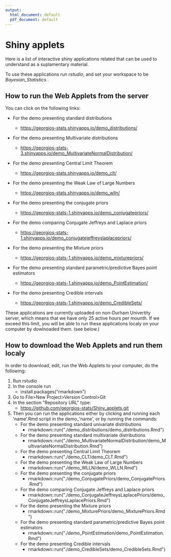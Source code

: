 ```yaml
---
output:
  html_document: default
  pdf_document: default
---
```

# Shiny applets

Here is a list of interactive shiny applications related that can be used to understand as a suplamentary material. 

To use these applications run *rstudio*, and set your workspace to be *Bayesian_Statistics* .

## How to run the Web Applets from the server 

You can click on the following links:  


+ For the demo presenting standard distributions  
  * <https://georgios-stats.shinyapps.io/demo_distributions/>    
      
+ For the demo presenting Multivariate distributions
  * <https://georgios-stats-3.shinyapps.io/demo_MultivariateNormalDistribution/> 
      
+ For the demo presenting Central Limit Theorem  

  * <https://georgios-stats.shinyapps.io/demo_clt/>  
      
+ For the demo presenting the Weak Law of Large Numbers  

  * <https://georgios-stats.shinyapps.io/demo_wlln/>  
      
+ For the demo presenting the conjugate priors  

  * <https://georgios-stats-1.shinyapps.io/demo_conjugatepriors/>  
      
+ For the demo comparing Conjugate Jeffreys and Laplace priors  

  * <https://georgios-stats-1.shinyapps.io/demo_conjugatejeffreyslaplacepriors/>  
      
+ For the demo presenting the Mixture priors  

  * <https://georgios-stats-1.shinyapps.io/demo_mixturepriors/>  
      
+ For the demo presenting standard parametric/predictive Bayes point estimators  

  * <https://georgios-stats-1.shinyapps.io/demo_PointEstimation/>   
      
+ For the demo presenting Credible intervals   

  * <https://georgios-stats-1.shinyapps.io/demo_CredibleSets/> 

These applications are currently uploaded on non-Durham Univertity server, which means that we have only 25 active hours per mounth. If we exceed this limit, you will be able to run these applications localy on your computer by dowlnoaded them. (see below.)

## How to download the Web Applets and run them localy

In order to download, edit, run the Web Applets to your computer, do the following:

1. Run rstudio
  1. In the console run  
      * install.packages("rmarkdown")
  2. Go to File>New Project>Version Control>Git  
  3. In the section "Repository URL" type: 
      * https://github.com/georgios-stats/Shiny_applets.git    
  4. Then you can run the applications either by clicking and running each 'name'.Rmd script in the demo_'name', or by running the commands: 
      * For the demo presenting standard univariate distributions
          * rmarkdown::run("./demo_distributions/demo_distributions.Rmd")
      * For the demo presenting standard multivariate distributions
          * rmarkdown::run("./demo_MultivariateNormalDistribution/demo_MultivariateNormalDistribution.Rmd")
      * For the demo presenting Central Limit Theorem
          * rmarkdown::run("./demo_CLT/demo_CLT.Rmd")
      * For the demo presenting the Weak Law of Large Numbers
          * rmarkdown::run("./demo_WLLN/demo_WLLN.Rmd")
      * For the demo presenting the conjugate priors
          * rmarkdown::run("./demo_ConjugatePriors/demo_ConjugatePriors.Rmd")
      * For the demo comparing Conjugate Jeffreys and Laplace priors
          * rmarkdown::run("./demo_ConjugateJeffreysLaplacePriors/demo_ConjugateJeffreysLaplacePriors.Rmd")
      * For the demo presenting the Mixture priors
          * rmarkdown::run("./demo_MixturePriors/demo_MixturePriors.Rmd")
      * For the demo presenting standard parametric/predictive Bayes point estimators
          * rmarkdown::run("./demo_PointEstimation/demo_PointEstimation.Rmd")
      * For the demo presenting Credible intervals  
          * rmarkdown::run("./demo_CredibleSets/demo_CredibleSets.Rmd")
          
          